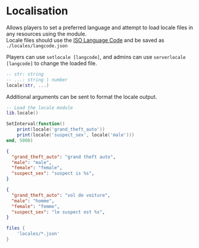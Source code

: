 # Localisation

Allows players to set a preferred language and attempt to load locale files in any resources using the module.  
Locale files should use the [ISO Language Code](http://www.lingoes.net/en/translator/langcode.htm) and be saved as `./locales/langcode.json`

Players can use `setlocale [langcode]`, and admins can use `serverlocale [langcode]` to change the loaded file.

```lua
-- str: string
-- ...: string | number
locale(str, ...)
```

Additional arguments can be sent to format the locale output.

```lua
-- Load the locale module
lib.locale()

SetInterval(function()
	print(locale('grand_theft_auto'))
	print(locale('suspect_sex', locale('male')))
end, 5000)
```

```json title="locales/en-US.json"
{
  "grand_theft_auto": "grand theft auto",
  "male": "male",
  "female": "female",
  "suspect_sex": "suspect is %s",
}
```

```json title="locales/fr-FR.json"
{
  "grand_theft_auto": "vol de voiture",
  "male": "homme",
  "female": "femme",
  "suspect_sex": "le suspect est %s",
}
```

```lua title="fxmanifest.lua"
files {
	'locales/*.json'
}
```
